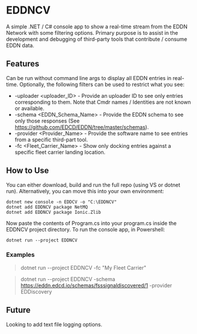 # EDDNCV
A simple .NET / C# console app to show a real-time stream from the EDDN Network with some filtering options.  Primary purpose is to assist in the development and debugging of third-party tools that contribute / consume EDDN data.


## Features
Can be run without command line args to display all EDDN entries in real-time.  Optionally, the following filters can be used to restrict what you see:
* -uploader <uploader_ID> - Provide an uploader ID to see only entries corresponding to them.  Note that Cmdr names / Identities are not known or available.
* -schema <EDDN_Schema_Name> - Provide the EDDN schema to see only those responses (See https://github.com/EDCD/EDDN/tree/master/schemas).
* -provider <Provider_Name> - Provide the software name to see entries from a specific third-part tool.
* -fc <Fleet_Carrier_Name> - Show only docking entries against a specific fleet carrier landing location.


## How to Use
You can either download, build and run the full repo (using VS or dotnet run).  Alternatively, you can move this into your own environment:

```
dotnet new console -n EDDCV -o "C:\EDDNCV"
dotnet add EDDNCV package NetMQ
dotnet add EDDNCV package Ionic.Zlib
```

Now paste the contents of Program.cs into your program.cs inside the EDDNCV project directory.  To run the console app, in Powershell:
```
dotnet run --project EDDNCV
```

### Examples
> dotnet run --project EDDNCV -fc "My Fleet Carrier"

> dotnet run --project EDDNCV -schema https://eddn.edcd.io/schemas/fsssignaldiscovered/1 -provider EDDiscovery


## Future
Looking to add text file logging options.

